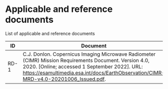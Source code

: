 # Applicable and reference documents

List of applicable and reference documents

 | ID | Document |
 | --- | ---- |
 | RD-1 | C.J. Donlon. Copernicus Imaging Microwave Radiometer (CIMR) Mission Requirements Document. Version 4.0, 2020. [Online; accessed 1 September 2022]. URL: https://esamultimedia.esa.int/docs/EarthObservation/CIMR-MRD-v4.0-20201006_Issued.pdf. |
